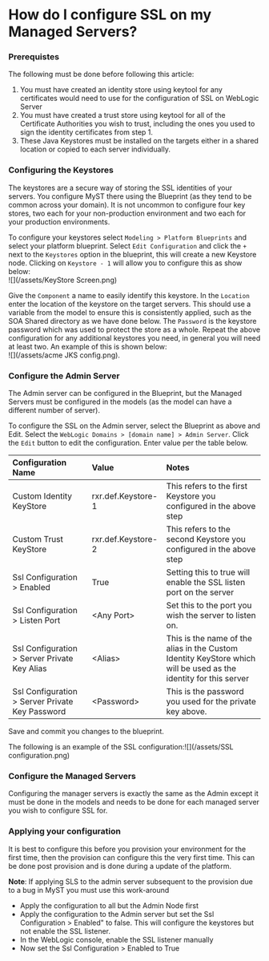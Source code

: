 # How do I configure SSL on my Managed Servers?

### Prerequistes

The following must be done before following this article:  
1. You must have created an identity store using keytool for any certificates would need to use for the configuration of SSL on WebLogic Server  
2. You must have created a trust store using keytool for all of the Certificate Authorities you wish to trust, including the ones you used to sign the identity certificates from step 1.  
3. These Java Keystores must be installed on the targets either in a shared location or copied to each server individually.

### Configuring the Keystores

The keystores are a secure way of storing the SSL identities of your servers. You configure MyST there using the Blueprint \(as they tend to be common across your domain\). It is not uncommon to configure four key stores, two each for your non-production environment and two each for your production environments.

To configure your keystores select `Modeling > Platform Blueprints` and select your platform blueprint. Select `Edit Configuration` and click the `+` next to the `Keystores` option in the blueprint, this will create a new Keystore node. Clicking on `Keystore - 1` will allow you to configure this as show below:  
![](/assets/KeyStore Screen.png)

Give the `Component` a name to easily identify this keystore. In the `Location` enter the location of the keystore on the target servers. This should use a variable from the model to ensure this is consistently applied, such as the SOA Shared directory as we have done below. The `Password` is the keystore password which was used to protect the store as a whole. Repeat the above configuration for any additional keystores you need, in general you will need at least two. An example of this is shown below:  
![](/assets/acme JKS config.png).

### Configure the Admin Server

The Admin server can be configured in the Blueprint, but the Managed Servers must be configured in the models \(as the model can have a different number of server\).

To configure the SSL on the Admin server, select the Blueprint as above and Edit. Select the `WebLogic Domains > [domain name] > Admin Server`. Click the `Edit` button to edit the configuration. Enter value per the table below.

| Configuration Name | Value | Notes |
| :--- | :--- | :--- |
| Custom Identity KeyStore | rxr.def.Keystore-1 | This refers to the first Keystore you configured in the above step |
| Custom Trust KeyStore | rxr.def.Keystore-2 | This refers to the second Keystore you configured in the above step |
| Ssl Configuration &gt; Enabled | True | Setting this to true will enable the SSL listen port on the server |
| Ssl Configuration &gt; Listen Port | &lt;Any Port&gt; | Set this to the port you wish the server to listen on. |
| Ssl Configuration &gt; Server Private Key Alias | &lt;Alias&gt; | This is the name of the alias in the Custom Identity KeyStore which will be used as the identity for this server |
| Ssl Configuration &gt; Server Private Key Password | &lt;Password&gt; | This is the password you used for the private key above. |

Save and commit you changes to the blueprint.

The following is an example of the SSL configuration:![](/assets/SSL configuration.png)

### Configure the Managed Servers

Configuring the manager servers is exactly the same as the Admin except it must be done in the models and needs to be done for each managed server you wish to configure SSL for.

### Applying your configuration

It is best to configure this before you provision your environment for the first time, then the provision can configure this the very first time. This can be done post provision and is done during a update of the platform.

**Note**: If applying SLS to the admin server subsequent to the provision due to a bug in MyST you must use this work-around

* Apply the configuration to all but the Admin Node first
* Apply the configuration to the Admin server but set the Ssl Configuration &gt; Enabled" to false. This will configure the keystores but not enable the SSL listener.
* In the WebLogic console, enable the SSL listener manually
* Now set the Ssl Configuration &gt; Enabled to True



